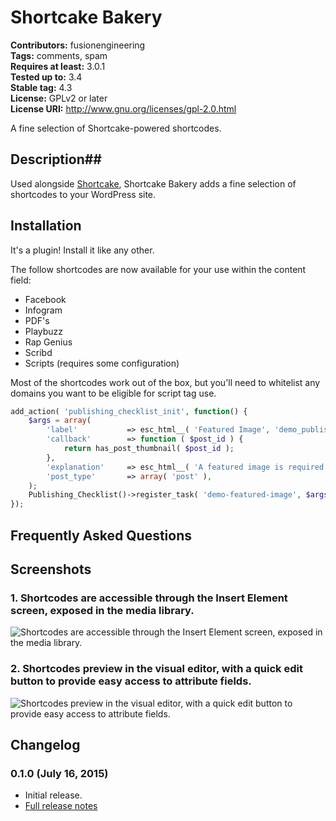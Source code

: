 # Shortcake Bakery #
**Contributors:** fusionengineering  
**Tags:** comments, spam  
**Requires at least:** 3.0.1  
**Tested up to:** 3.4  
**Stable tag:** 4.3  
**License:** GPLv2 or later  
**License URI:** http://www.gnu.org/licenses/gpl-2.0.html  

A fine selection of Shortcake-powered shortcodes.

## Description##
Used alongside [Shortcake](https://wordpress.org/plugins/shortcode-ui/), Shortcake Bakery adds a fine selection of shortcodes to your WordPress site.

## Installation ##
It's a plugin! Install it like any other. 

The follow shortcodes are now available for your use within the content field:
- Facebook
- Infogram
- PDF's
- Playbuzz
- Rap Genius
- Scribd
- Scripts (requires some configuration)

Most of the shortcodes work out of the box, but you'll need to whitelist any domains you want to be eligible for script tag use.

```php
add_action( 'publishing_checklist_init', function() {
	$args = array(
		'label'           => esc_html__( 'Featured Image', 'demo_publishing_checklist' ),
		'callback'        => function ( $post_id ) {
			return has_post_thumbnail( $post_id );
		},
		'explanation'     => esc_html__( 'A featured image is required.', 'demo_publishing_checklist' ),
		'post_type'       => array( 'post' ),
	);
	Publishing_Checklist()->register_task( 'demo-featured-image', $args );
});
```

## Frequently Asked Questions ##

## Screenshots ##

### 1. Shortcodes are accessible through the Insert Element screen, exposed in the media library. ###
![Shortcodes are accessible through the Insert Element screen, exposed in the media library.](http://s.wordpress.org/extend/plugins/shortcake-bakery/screenshot-1.png)


### 2. Shortcodes preview in the visual editor, with a quick edit button to provide easy access to attribute fields. ###
![Shortcodes preview in the visual editor, with a quick edit button to provide easy access to attribute fields.](http://s.wordpress.org/extend/plugins/shortcake-bakery/screenshot-2.png)


## Changelog ##

### 0.1.0 (July 16, 2015) ###

* Initial release.
* [Full release notes](#)
